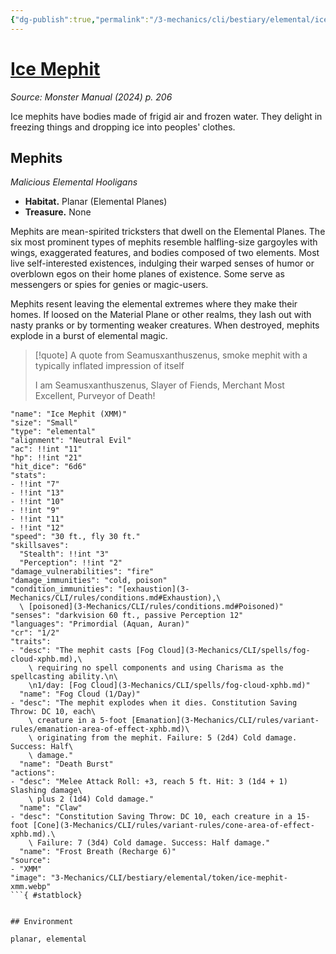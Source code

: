 ```yaml
---
{"dg-publish":true,"permalink":"/3-mechanics/cli/bestiary/elemental/ice-mephit-xmm/","tags":["ttrpg-cli/compendium/src/5e/xmm","ttrpg-cli/monster/cr/1-2","ttrpg-cli/monster/environment/elemental","ttrpg-cli/monster/environment/planar","ttrpg-cli/monster/size/small","ttrpg-cli/monster/type/elemental"],"noteIcon":""}
---
```


# [Ice Mephit](3-Mechanics\CLI\bestiary\elemental/ice-mephit-xmm.md)
*Source: Monster Manual (2024) p. 206*  

Ice mephits have bodies made of frigid air and frozen water. They delight in freezing things and dropping ice into peoples' clothes.

## Mephits

*Malicious Elemental Hooligans*

- **Habitat.** Planar (Elemental Planes)  
- **Treasure.** None  

Mephits are mean-spirited tricksters that dwell on the Elemental Planes. The six most prominent types of mephits resemble halfling-size gargoyles with wings, exaggerated features, and bodies composed of two elements. Most live self-interested existences, indulging their warped senses of humor or overblown egos on their home planes of existence. Some serve as messengers or spies for genies or magic-users.

Mephits resent leaving the elemental extremes where they make their homes. If loosed on the Material Plane or other realms, they lash out with nasty pranks or by tormenting weaker creatures. When destroyed, mephits explode in a burst of elemental magic.

> [!quote] A quote from Seamusxanthuszenus, smoke mephit with a typically inflated impression of itself  
> 
> I am Seamusxanthuszenus, Slayer of Fiends, Merchant Most Excellent, Purveyor of Death!


```statblock
"name": "Ice Mephit (XMM)"
"size": "Small"
"type": "elemental"
"alignment": "Neutral Evil"
"ac": !!int "11"
"hp": !!int "21"
"hit_dice": "6d6"
"stats":
- !!int "7"
- !!int "13"
- !!int "10"
- !!int "9"
- !!int "11"
- !!int "12"
"speed": "30 ft., fly 30 ft."
"skillsaves":
  "Stealth": !!int "3"
  "Perception": !!int "2"
"damage_vulnerabilities": "fire"
"damage_immunities": "cold, poison"
"condition_immunities": "[exhaustion](3-Mechanics/CLI/rules/conditions.md#Exhaustion),\
  \ [poisoned](3-Mechanics/CLI/rules/conditions.md#Poisoned)"
"senses": "darkvision 60 ft., passive Perception 12"
"languages": "Primordial (Aquan, Auran)"
"cr": "1/2"
"traits":
- "desc": "The mephit casts [Fog Cloud](3-Mechanics/CLI/spells/fog-cloud-xphb.md),\
    \ requiring no spell components and using Charisma as the spellcasting ability.\n\
    \n1/day: [Fog Cloud](3-Mechanics/CLI/spells/fog-cloud-xphb.md)"
  "name": "Fog Cloud (1/Day)"
- "desc": "The mephit explodes when it dies. Constitution Saving Throw: DC 10, each\
    \ creature in a 5-foot [Emanation](3-Mechanics/CLI/rules/variant-rules/emanation-area-of-effect-xphb.md)\
    \ originating from the mephit. Failure: 5 (2d4) Cold damage. Success: Half\
    \ damage."
  "name": "Death Burst"
"actions":
- "desc": "Melee Attack Roll: +3, reach 5 ft. Hit: 3 (1d4 + 1) Slashing damage\
    \ plus 2 (1d4) Cold damage."
  "name": "Claw"
- "desc": "Constitution Saving Throw: DC 10, each creature in a 15-foot [Cone](3-Mechanics/CLI/rules/variant-rules/cone-area-of-effect-xphb.md).\
    \ Failure: 7 (3d4) Cold damage. Success: Half damage."
  "name": "Frost Breath (Recharge 6)"
"source":
- "XMM"
"image": "3-Mechanics/CLI/bestiary/elemental/token/ice-mephit-xmm.webp"
```{ #statblock}


## Environment

planar, elemental